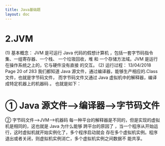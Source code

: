 ```yaml
---
title: Java基础题
layout: doc
---
```


# 2.JVM
(1) 基本概念：
JVM 是可运行 Java 代码的假想计算机 ，包括一套字节码指令集、一组寄存器、一个栈、
一个垃圾回收，堆 和 一个存储方法域。JVM 是运行在操作系统之上的，它与硬件没有直接
的交互。
(2) 运行过程：
13/04/2018 Page 20 of 283
我们都知道 Java 源文件，通过编译器，能够生产相应的.Class 文件，也就是字节码文件，
而字节码文件又通过 Java 虚拟机中的解释器，编译成特定机器上的机器码 。
也就是如下：
# ① Java 源文件—->编译器—->字节码文件
② 字节码文件—->JVM—->机器码
每一种平台的解释器是不同的，但是实现的虚拟机是相同的，这也就是 Java 为什么能够
跨平台的原因了 ，当一个程序从开始运行，这时虚拟机就开始实例化了，多个程序启动就会
存在多个虚拟机实例。程序退出或者关闭，则虚拟机实例消亡，多个虚拟机实例之间数据不
能共享。
